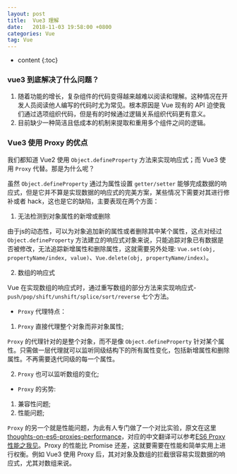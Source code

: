 ```yaml
---
layout: post
title:  Vue3 理解
date:   2018-11-03 19:58:00 +0800
categories: Vue
tag: Vue
---
```


* content
{:toc}

### vue3 到底解决了什么问题？

1. 随着功能的增长，复杂组件的代码变得越来越难以阅读和理解。这种情况在开发人员阅读他人编写的代码时尤为常见。根本原因是 Vue 现有的 API 迫使我们通过选项组织代码，但是有的时候通过逻辑关系组织代码更有意义。
2. 目前缺少一种简洁且低成本的机制来提取和重用多个组件之间的逻辑。

### Vue3 使用 Proxy 的优点

我们都知道 Vue2 使用 `Object.defineProperty` 方法来实现响应式；而 Vue3 使用 `Proxy` 代替。那是为什么呢？

虽然 `Object.defineProperty` 通过为属性设置 `getter/setter` 能够完成数据的响应式，但是它并不算是实现数据的响应式的完美方案，某些情况下需要对其进行修补或者 hack，这也是它的缺陷，主要表现在两个方面：

1. 无法检测到对象属性的新增或删除

由于js的动态性，可以为对象追加新的属性或者删除其中某个属性，这点对经过 `Object.defineProperty` 方法建立的响应式对象来说，只能追踪对象已有数据是否被修改，无法追踪新增属性和删除属性，这就需要另外处理: `Vue.set(obj, propertyName/index, value)`、`Vue.delete(obj, propertyName/index)`。

2. 数组的响应式

Vue 在实现数组的响应式时，通过重写数组的部分方法来实现响应式-`push/pop/shift/unshift/splice/sort/reverse` 七个方法。

* `Proxy` 代理特点：

1. `Proxy` 直接代理整个对象而非对象属性;

`Proxy` 的代理针对的是整个对象，而不是像 `Object.defineProperty` 针对某个属性。只需做一层代理就可以监听同级结构下的所有属性变化，包括新增属性和删除属性。不再需要迭代同级的每一个属性。

2. `Proxy` 也可以监听数组的变化;

* `Proxy` 的劣势:

1. 兼容性问题;
2. 性能问题;

`Proxy` 的另一个就是性能问题，为此有人专门做了一个对比实验，原文在这里[thoughts-on-es6-proxies-performance](https://thecodebarbarian.com/thoughts-on-es6-proxies-performance)，对应的中文翻译可以参考[ES6 Proxy性能之我见](https://www.cnblogs.com/zmj97/p/10954968.html)。Proxy 的性能比 Promise 还差，这就要需要在性能和简单实用上进行权衡。例如 Vue3 使用 Proxy 后，其对对象及数组的拦截很容易实现数据的响应式，尤其对数组来说。

###
